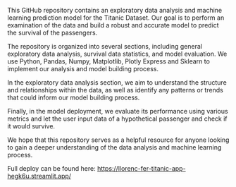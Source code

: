 
This GitHub repository contains an exploratory data analysis and machine learning prediction model for the Titanic Dataset. Our goal is to perform an examination of the data and build a robust and accurate model to predict the survival of the passengers.

The repository is organized into several sections, including general exploratory data analysis, survival data statistics, and model evaluation. We use Python, Pandas, Numpy, Matplotlib, Plotly Express and Sklearn to implement our analysis and model building process.

In the exploratory data analysis section, we aim to understand the structure and relationships within the data, as well as identify any patterns or trends that could inform our model building process. 

Finally, in the model deployment, we evaluate its performance using various metrics and let the user input data of a hypothetical passenger and check if it would survive.

We hope that this repository serves as a helpful resource for anyone looking to gain a deeper understanding of the data analysis and machine learning process.

Full deploy can be found here:
https://llorenc-fer-titanic-app-hegk6u.streamlit.app/
